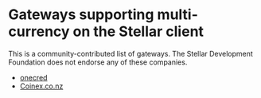 Gateways supporting multi-currency on the Stellar client
========================================================
This is a community-contributed list of gateways. The Stellar Development Foundation does not endorse any of these companies.
* [onecred](https://onecred.com/)
* [Coinex.co.nz](https://www.coinex.co.nz/)
